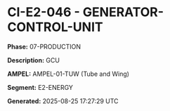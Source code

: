 # CI-E2-046 - GENERATOR-CONTROL-UNIT

**Phase:** 07-PRODUCTION

**Description:** GCU

**AMPEL:** AMPEL-01-TUW (Tube and Wing)

**Segment:** E2-ENERGY

**Generated:** 2025-08-25 17:27:29 UTC
